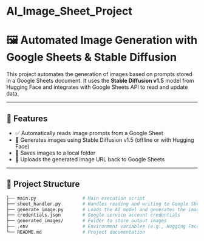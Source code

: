 # AI_Image_Sheet_Project


# 🖼️ Automated Image Generation with Google Sheets & Stable Diffusion

This project automates the generation of images based on prompts stored in a Google Sheets document. It uses the **Stable Diffusion v1.5** model from Hugging Face and integrates with Google Sheets API to read and update data.

---

## 📌 Features

- ✅ Automatically reads image prompts from a Google Sheet  
- 🧠 Generates images using Stable Diffusion v1.5 (offline or with Hugging Face)  
- 💾 Saves images to a local folder  
- 🔁 Uploads the generated image URL back to Google Sheets  

---

## 📁 Project Structure

```bash
├── main.py                 # Main execution script
├── sheet_handler.py        # Handles reading and writing to Google Sheets
├── generate_image.py       # Loads the AI model and generates the image
├── credentials.json        # Google service account credentials
├── generated_images/       # Folder to store output images
├── .env                    # Environment variables (e.g., Hugging Face token)
└── README.md               # Project documentation
